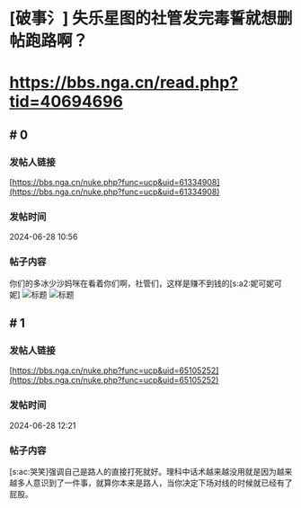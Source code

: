 # [破事氵] 失乐星图的社管发完毒誓就想删帖跑路啊？
# https://bbs.nga.cn/read.php?tid=40694696

## \# 0
### 发帖人链接
[https://bbs.nga.cn/nuke.php?func=ucp&uid=61334908](https://bbs.nga.cn/nuke.php?func=ucp&uid=61334908)
### 发帖时间
2024-06-28 10:56
### 帖子内容
你们的多冰少沙妈咪在看着你们啊，社管们，这样是赚不到钱的[s:a2:妮可妮可妮]
![标题](https://img.nga.178.com/attachments/mon_202406/28/bwQ7i87-bovlZvT3cSu0-1uo.jpg)
![标题](https://img.nga.178.com/attachments/mon_202406/28/bwQ7i87-fq0lZ1dT3cSu0-1uo.jpg)
## \# 1
### 发帖人链接
[https://bbs.nga.cn/nuke.php?func=ucp&uid=65105252](https://bbs.nga.cn/nuke.php?func=ucp&uid=65105252)
### 发帖时间
2024-06-28 12:21
### 帖子内容
[s:ac:哭笑]强调自己是路人的直接打死就好。理科中话术越来越没用就是因为越来越多人意识到了一件事，就算你本来是路人，当你决定下场对线的时候就已经有了屁股。
